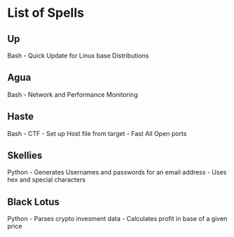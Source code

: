 # List of Spells
## Up 
Bash - Quick Update for Linux base Distributions
## Agua
Bash - Network and Performance Monitoring
## Haste 
Bash - CTF - Set up Host file from target - Fast All Open ports
## Skellies
Python - Generates Usernames and passwords for an email address - Uses hex and special characters
## Black Lotus
Python - Parses crypto invesment data - Calculates profit in base of a given price



